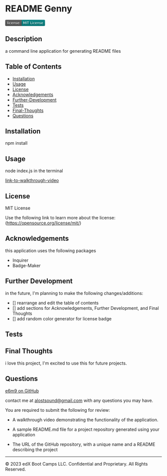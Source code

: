 # README Genny
<svg xmlns="http://www.w3.org/2000/svg" xmlns:xlink="http://www.w3.org/1999/xlink" width="128" height="20" role="img" aria-label="license:: MIT License"><title>license:: MIT License</title><linearGradient id="s" x2="0" y2="100%"><stop offset="0" stop-color="#bbb" stop-opacity=".1"/><stop offset="1" stop-opacity=".1"/></linearGradient><clipPath id="r"><rect width="128" height="20" rx="3" fill="#fff"/></clipPath><g clip-path="url(#r)"><rect width="53" height="20" fill="#555"/><rect x="53" width="75" height="20" fill="#008080"/><rect width="128" height="20" fill="url(#s)"/></g><g fill="#fff" text-anchor="middle" font-family="Verdana,Geneva,DejaVu Sans,sans-serif" text-rendering="geometricPrecision" font-size="110"><text aria-hidden="true" x="275" y="150" fill="#010101" fill-opacity=".3" transform="scale(.1)" textLength="430">license:</text><text x="275" y="140" transform="scale(.1)" fill="#fff" textLength="430">license:</text><text aria-hidden="true" x="895" y="150" fill="#010101" fill-opacity=".3" transform="scale(.1)" textLength="650">MIT License</text><text x="895" y="140" transform="scale(.1)" fill="#fff" textLength="650">MIT License</text></g></svg>

## Description
a command line application for generating README files

## Table of Contents
- [Installation](#installation)
- [Usage](#usage)
- [License](#license)
- [Acknowledgements](#acknowledgements)
- [Further-Development](#further-development)
- [Tests](#tests)
- [Final-Thoughts](#final-thoughts)
- [Questions](#questions)

## Installation
npm install

## Usage
node index.js in the terminal

[link-to-walkthrough-video]()

## License
MIT License

Use the following link to learn more about the license: (https://opensource.org/license/mit/)

## Acknowledgements
this application uses the following packages

- Inquirer
- Badge-Maker

## Further Development
in the future, I'm planning to make the following changes/additions:

- [] rearrange and edit the table of contents
- [] add sections for Acknowledgements, Further Development, and Final Thoughts
- [] add random color generator for license badge

## Tests

## Final Thoughts
i love this project, I'm excited to use this for future projects.

## Questions
[e6m9 on GitHub](https://github.com/e6m9)

 contact me at alostsound@gmail.com with any questions you may have.


You are required to submit the following for review:

* A walkthrough video demonstrating the functionality of the application.

* A sample README.md file for a project repository generated using your application

* The URL of the GitHub repository, with a unique name and a README describing the project

---

© 2023 edX Boot Camps LLC. Confidential and Proprietary. All Rights Reserved.
